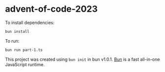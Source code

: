 # advent-of-code-2023

To install dependencies:

```bash
bun install
```

To run:

```bash
bun run part-1.ts
```

This project was created using `bun init` in bun v1.0.1. [Bun](https://bun.sh) is a fast all-in-one JavaScript runtime.
